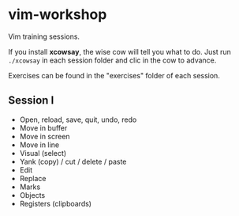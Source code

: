 # vim-workshop

Vim training sessions.

If you install **xcowsay**, the wise cow will tell you what to do. Just run `./xcowsay` in each session folder and clic in the cow to advance.

Exercises can be found in the "exercises" folder of each session. 

## Session I

-  Open, reload, save, quit, undo, redo
-  Move in buffer
-  Move in screen
-  Move in line
-  Visual (select)
-  Yank (copy) / cut / delete / paste
-  Edit
-  Replace
-  Marks
-  Objects
-  Registers (clipboards)
